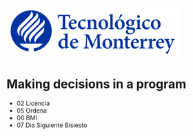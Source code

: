 ![Tec de Monterrey](images/logotecmty.png)

# Making decisions in a program

- 02 Licencia
- 05 Ordena
- 06 BMI
- 07 Dia Siguiente Bisiesto
